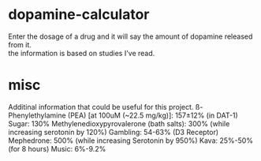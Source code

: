 # dopamine-calculator

Enter the dosage of a drug and it will say the amount of dopamine released from it.<br/>the information is based on studies I've read.

# misc
Additinal information that could be useful for this project.
ß-Phenylethylamine (PEA) [at 100uM (~22.5 mg/kg)]: 157±12% (in DAT-1)
Sugar: 130%
Methylenedioxypyrovalerone (bath salts): 300% (while increasing serotonin by 120%)
Gambling: 54-63% (D3 Receptor)
Mephedrone: 500% (while increasing Serotonin by 950%)
Kava: 25%-50% (for 8 hours)
Music: 6%-9.2%

